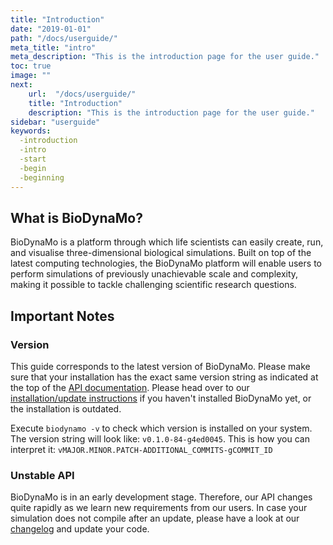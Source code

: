 ```yaml
---
title: "Introduction"
date: "2019-01-01"
path: "/docs/userguide/"
meta_title: "intro"
meta_description: "This is the introduction page for the user guide."
toc: true
image: ""
next:
    url:  "/docs/userguide/"
    title: "Introduction"
    description: "This is the introduction page for the user guide."
sidebar: "userguide"
keywords:
  -introduction
  -intro
  -start
  -begin
  -beginning
---
```


## What is BioDynaMo?

BioDynaMo is a platform through which life scientists
can easily create, run, and visualise three-dimensional
biological simulations. Built on top of the latest computing
technologies, the BioDynaMo platform will enable users to
perform simulations of previously unachievable scale and
complexity, making it possible to tackle challenging scientific
research questions.


## Important Notes

### Version

This guide corresponds to the latest version of BioDynaMo. Please make sure that
your installation has the exact same version string as indicated at the top of the
[API documentation](https://biodynamo.github.io/api/).
Please head over to our [installation/update instructions](/docs/userguide/installation) if you haven't installed
BioDynaMo yet, or the installation is outdated.

Execute `biodynamo -v` to check which version is installed on your system.
The version string will look like: `v0.1.0-84-g4ed0045`. This is how you can interpret
it: `vMAJOR.MINOR.PATCH-ADDITIONAL_COMMITS-gCOMMIT_ID`

### Unstable API

BioDynaMo is in an early development stage. Therefore, our API changes quite
rapidly as we learn new requirements from our users. In case your simulation
does not compile after an update, please have a look at our [changelog](/docs/userguide/changelog)
and update your code.
